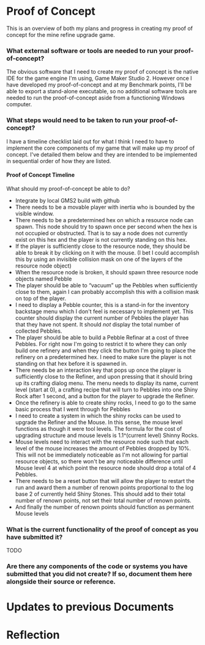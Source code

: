 # Proof of Concept

This is an overview of both my plans and progress in creating my proof of concept for the mine refine upgrade game.

### What external software or tools are needed to run your proof-of-concept?
The obvious software that I need to create my proof of concept is the native IDE for the game engine I'm using, Game Maker Studio 2. However once I have developed my proof-of-concept and at my Benchmark points, I'll be able to export a stand-alone executable, so no additional software tools are needed to run the proof-of-concept aside from a functioning Windows computer.

### What steps would need to be taken to run your proof-of-concept?
I have a timeline checklist laid out for what I think I need to have to implement the core components of my game that will make up my proof of concept. I've detailed them below and they are intended to be implemented in sequential order of how they are listed.

#### Proof of Concept Timeline

What should my proof-of-concept be able to do?

- Integrate by local GMS2 build with github
- There needs to be a movable player with inertia who is bounded by the visible window.
- There needs to be a predetermined hex on which a resource node can spawn. This node should try to spawn once per second when the hex is not occupied or obstructed. That is to say a node does not currently exist on this hex and the player is not currently standing on this hex.
- If the player is sufficiently close to the resource node, they should be able to break it by clicking on it with the mouse. (I bet I could accomplish this by using an invisible collision mask on one of the layers of the resource node object)
- When the resource node is broken, it should spawn three resource node objects named Pebble
- The player should be able to “vacuum” up the Pebbles when sufficiently close to them, again I can probably accomplish this with a collision mask on top of the player.
- I need to display a Pebble counter, this is a stand-in for the inventory backstage menu which I don't feel is necessary to implement yet. This counter should display the current number of Pebbles the player has that they have not spent. It should *not* display the total number of collected Pebbles.
- The player should be able to build a Pebble Refinar at a cost of three Pebbles. For right now I'm going to restrict it to where they can only build one refinery and when they click the button I'm going to place the refinery on a predetermined hex. I need to make sure the player is not standing on that hex before it is spawned in.
- There needs be an interaction key that pops up once the player is sufficiently close to the Refiner, and upon pressing that it should bring up its crafting dialog menu. The menu needs to display its name, current level (start at 0), a crafting recipe that will turn to Pebbles into one Shiny Rock after 1 second, and a button for the player to upgrade the Refiner.
- Once the refinery is able to create shiny rocks, I need to go to the same basic process that I went through for Pebbles
- I need to create a system in which the shiny rocks can be used to upgrade the Refiner and the Mouse. In this sense, the mouse level functions as though it were tool levels. The formula for the cost of upgrading structure and mouse levels is 1.1^(current level) Shinny Rocks.
- Mouse levels need to interact with the resource node such that each level of the mouse increases the amount of Pebbles dropped by 10%. This will not be immediately noticeable as I'm not allowing for partial resource objects, so there won't be any noticeable difference until Mouse level 4 at which point the resource node should drop a total of 4 Pebbles.
- There needs to be a reset button that will allow the player to restart the run and award them a number of renown points proportional to the log base 2 of currently held Shiny Stones. This should add to their total number of renown points, not set their total number of renown points.
- And finally the number of renown points should function as permanent Mouse levels



### What is the current functionality of the proof of concept as you have submitted it?
 TODO


### Are there any components of the code or systems you have submitted that you did not create? If so, document them here alongside their source or reference.


# Updates to previous Documents

# Reflection
